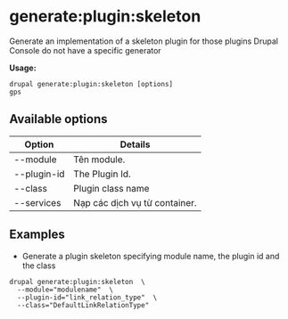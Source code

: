 # generate:plugin:skeleton
Generate an implementation of a skeleton plugin for those plugins Drupal Console do not have a specific generator

**Usage:**
```
drupal generate:plugin:skeleton [options]
gps
```

## Available options
Option | Details
-------|-------------
--module | Tên module.
--plugin-id | The Plugin Id.
--class | Plugin class name
--services | Nạp các dịch vụ từ container.

## Examples
* Generate a plugin skeleton specifying module name, the plugin id and the class
```
drupal generate:plugin:skeleton  \
  --module="modulename"  \
  --plugin-id="link_relation_type"  \
  --class="DefaultLinkRelationType"
```
